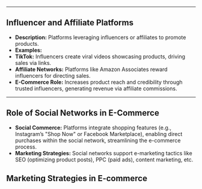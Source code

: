 ----

## Influencer and Affiliate Platforms

- **Description:** Platforms leveraging influencers or affiliates to promote products.
- **Examples:**
- **TikTok:** Influencers create viral videos showcasing products, driving sales via links.
- **Affiliate Networks:** Platforms like Amazon Associates reward influencers for directing sales.
- **E-Commerce Role:** Increases product reach and credibility through trusted influencers, generating revenue via affiliate commissions.

----

## Role of Social Networks in E-Commerce

- **Social Commerce:** Platforms integrate shopping features (e.g., Instagram’s "Shop Now" or Facebook Marketplace), enabling direct purchases within the social network, streamlining the e-commerce process.
- **Marketing Strategies:** Social networks support e-marketing tactics like SEO (optimizing product posts), PPC (paid ads), content marketing, etc.

## Marketing Strategies in E-commerce